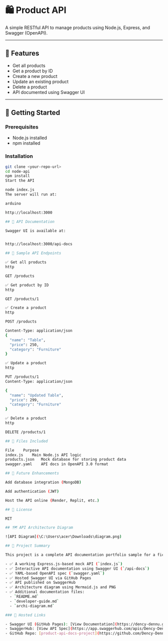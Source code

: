 # 🛍️ Product API

A simple RESTful API to manage products using Node.js, Express, and Swagger (OpenAPI).

---

## 📌 Features

- Get all products
- Get a product by ID
- Create a new product
- Update an existing product
- Delete a product
- API documented using Swagger UI

---

## 🚀 Getting Started

### Prerequisites

- Node.js installed
- npm installed

### Installation

```bash
git clone <your-repo-url>
cd node-api
npm install
Start the API

node index.js
The server will run at:

arduino

http://localhost:3000

## 📘 API Documentation

Swagger UI is available at:


http://localhost:3000/api-docs

## 🧪 Sample API Endpoints

✅ Get all products
http

GET /products

✅ Get product by ID
http

GET /products/1

✅ Create a product
http

POST /products

Content-Type: application/json
{
  "name": "Table",
  "price": 250,
  "category": "Furniture"
}

✅ Update a product
http

PUT /products/1
Content-Type: application/json

{
  "name": "Updated Table",
  "price": 299,
  "category": "Furniture"
}

✅ Delete a product
http

DELETE /products/1

## 📂 Files Included

File	Purpose
index.js	Main Node.js API logic
products.json	Mock database for storing product data
swagger.yaml	API docs in OpenAPI 3.0 format

## 📌 Future Enhancements

Add database integration (MongoDB)

Add authentication (JWT)

Host the API online (Render, Replit, etc.)

## 📄 License

MIT

## 🗺️ API Architecture Diagram

![API Diagram](\C:\Users\acer\Downloads\diagram.png)

## 📘 Project Summary

This project is a complete API documentation portfolio sample for a fictional Product API. It includes:

- ✅ A working Express.js-based mock API (`index.js`)
- ✅ Interactive API documentation using Swagger UI (`/api-docs`)
- ✅ YAML-based OpenAPI spec (`swagger.yaml`)
- ✅ Hosted Swagger UI via GitHub Pages
- ✅ API published on SwaggerHub
- ✅ Architecture diagram using Mermaid.js and PNG
- ✅ Additional documentation files:
  - `README.md`
  - `developer-guide.md`
  - `archi-diagram.md`

### 🔗 Hosted Links

- Swagger UI (GitHub Pages): [View Documentation](https://dency-dennu.github.io/product-api-docs-project)
- SwaggerHub: [View API Spec](https://app.swaggerhub.com/apis/Dency-Dennu/product-api/1.0.0)
- GitHub Repo: [product-api-docs-project](https://github.com/Dency-Dennu/product-api-docs-project)
